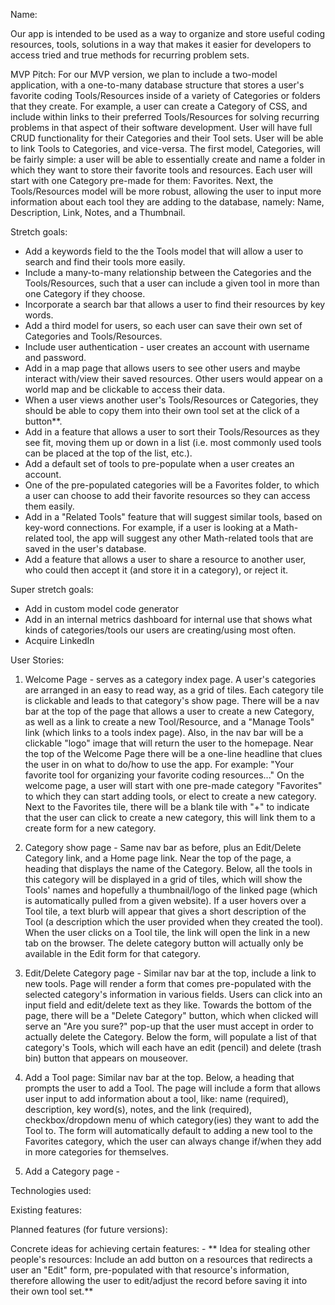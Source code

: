 Name:

Our app is intended to be used as a way to organize and store useful coding resources, tools, solutions in a way that makes it easier for developers to access tried and true methods for recurring problem sets.

MVP Pitch:
For our MVP version, we plan to include a two-model application, with a one-to-many database structure that stores a user's favorite coding Tools/Resources inside of a variety of Categories or folders that they create. For example, a user can create a Category of CSS, and include within links to their preferred Tools/Resources for solving recurring problems in that aspect of their software development. User will have full CRUD functionality for their Categories and their Tool sets. User will be able to link Tools to Categories, and vice-versa. The first model, Categories, will be fairly simple: a user will be able to essentially create and name a folder in which they want to store their favorite tools and resources. Each user will start with one Category pre-made for them: Favorites. Next, the Tools/Resources model will be more robust, allowing the user to input more information about each tool they are adding to the database, namely: Name, Description, Link, Notes, and a Thumbnail.

Stretch goals:
- Add a keywords field to the the Tools model that will allow a user to search and find their tools more easily.
- Include a many-to-many relationship between the Categories and the Tools/Resources, such that a user can include a given tool in more than one Category if they choose.
- Incorporate a search bar that allows a user to find their resources by key words.
- Add a third model for users, so each user can save their own set of Categories and Tools/Resources.
- Include user authentication - user creates an account with username and password.
- Add in a map page that allows users to see other users and maybe interact with/view their saved resources. Other users would appear on a world map and be clickable to access their data.
- When a user views another user's Tools/Resources or Categories, they should be able to copy them into their own tool set at the click of a button**.
- Add in a feature that allows a user to sort their Tools/Resources as they see fit, moving them up or down in a list (i.e. most commonly used tools can be placed at the top of the list, etc.).
- Add a default set of tools to pre-populate when a user creates an account.
- One of the pre-populated categories will be a Favorites folder, to which a user can choose to add their favorite resources so they can access them easily.
- Add in a "Related Tools" feature that will suggest similar tools, based on key-word connections. For example, if a user is looking at a Math-related tool, the app will suggest any other Math-related tools that are saved in the user's database.
- Add a feature that allows a user to share a resource to another user, who could then accept it (and store it in a category), or reject it.

Super stretch goals:
- Add in custom model code generator
- Add in an internal metrics dashboard for internal use that shows what kinds of categories/tools our users are creating/using most often.
- Acquire LinkedIn


User Stories:
1. Welcome Page - serves as a category index page. A user's categories are arranged in an easy to read way, as a grid of tiles. Each category tile is clickable and leads to that category's show page. There will be a nav bar at the top of the page that allows a user to create a new Category, as well as a link to create a new Tool/Resource, and a "Manage Tools" link (which links to a tools index page). Also, in the nav bar will be a clickable "logo" image that will return the user to the homepage. Near the top of the Welcome Page there will be a one-line headline that clues the user in on what to do/how to use the app. For example: "Your favorite tool for organizing your favorite coding resources..." On the welcome page, a user will start with one pre-made category "Favorites" to which they can start adding tools, or elect to create a new category. Next to the Favorites tile, there will be a blank tile with "+" to indicate that the user can click to create a new category, this will link them to a create form for a new category.

2. Category show page - Same nav bar as before, plus an Edit/Delete Category link, and a Home page link. Near the top of the page, a heading that displays the name of the Category. Below, all the tools in this category will be displayed in a grid of tiles, which will show the Tools' names and hopefully a thumbnail/logo of the linked page (which is automatically pulled from a given website). If a user hovers over a Tool tile, a text blurb will appear that gives a short description of the Tool (a description which the user provided when they created the tool). When the user clicks on a Tool tile, the link will open the link in a new tab on the browser. The delete category button will actually only be available in the Edit form for that category.

3. Edit/Delete Category page - Similar nav bar at the top, include a link to new tools. Page will render a form that comes pre-populated with the selected category's information in various fields. Users can click into an input field and edit/delete text as they like. Towards the bottom of the page, there will be a "Delete Category" button, which when clicked will serve an "Are you sure?" pop-up that the user must accept in order to actually delete the Category. Below the form, will populate a list of that category's Tools, which will each have an edit 
(pencil) and delete (trash bin) button that appears on mouseover. 

4. Add a Tool page: Similar nav bar at the top. Below, a heading that prompts the user to add a Tool. The page will include a form that allows user input to add information about a tool, like: name (required), description, key word(s), notes, and the link (required), checkbox/dropdown menu of which category(ies) they want to add the Tool to. The form will automatically default to adding a new tool to the Favorites category, which the user can always change if/when they add in more categories for themselves.

5. Add a Category page - 



Technologies used:


Existing features:

Planned features (for future versions):


Concrete ideas for achieving certain features:
    - ** Idea for stealing other people's resources: Include an add button on a resources that redirects a user an "Edit" form, pre-populated with that resource's information, therefore allowing the user to edit/adjust the record before saving it into their own tool set.**